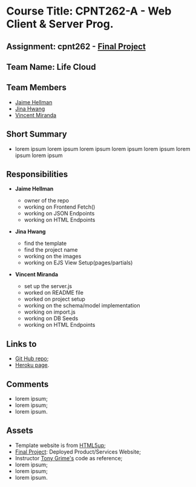 # Course Title: CPNT262-A - Web Client & Server Prog.

## Assignment: cpnt262 - [Final Project](https://github.com/sait-wbdv/assessments/tree/master/cpnt262/final)

## Team Name: Life Cloud

## Team Members

  - [Jaime Hellman](https://github.com/j-hellman)
  - [Jina Hwang](https://github.com/geumjinhwang)
  - [Vincent Miranda](https://github.com/vinceldric)

## Short Summary
  - lorem ipsum lorem ipsum lorem ipsum lorem ipsum lorem ipsum lorem ipsum lorem ipsum 

## Responsibilities
  - **Jaime Hellman**
    - owner of the repo
    - working on Frontend Fetch()
    - working on JSON Endpoints
    - working on HTML Endpoints
  
  - **Jina Hwang**
    - find the template
    - find the project name
    - working on the images
    - working on EJS View Setup(pages/partials)

  - **Vincent Miranda**
    - set up the server.js
    - worked on README file
    - worked on project setup
    - working on the schema/model implementation
    - working on import.js
    - working on DB Seeds
    - working on HTML Endpoints

## Links to
  - [Git Hub repo](https://github.com/j-hellman/cpnt262-finalProject);
  - [Heroku page](https://cpnt262-final-project.herokuapp.com/).

## Comments
  - lorem ipsum;
  - lorem ipsum;
  - lorem ipsum.

## Assets
  - Template website is from [HTML5up](https://html5up.net/);
  - [Final Project](https://github.com/sait-wbdv/assessments/tree/master/cpnt262/final): Deployed Product/Services Website;
  - Instructor [Tony Grime's](https://github.com/acidtone) code as reference;
  - lorem ipsum;
  - lorem ipsum;
  - lorem ipsum.